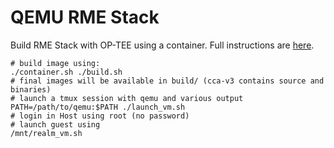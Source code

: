 QEMU RME Stack
===============

Build RME Stack with OP-TEE using a container.
Full instructions are [here](https://linaro.atlassian.net/wiki/spaces/QEMU/pages/29051027459/Building+an+RME+stack+for+QEMU#With-the-OP-TEE-build-environment).

```
# build image using:
./container.sh ./build.sh
# final images will be available in build/ (cca-v3 contains source and binaries)
# launch a tmux session with qemu and various output
PATH=/path/to/qemu:$PATH ./launch_vm.sh
# login in Host using root (no password)
# launch guest using
/mnt/realm_vm.sh
```
